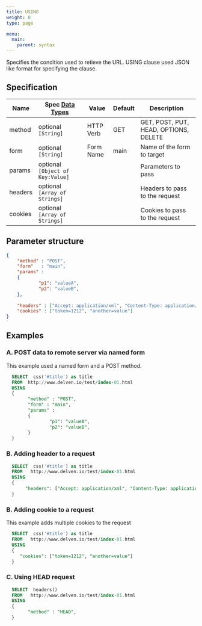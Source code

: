 ```yaml
---
title: USING
weight: 0
type: page

menu:
  main:
    parent: syntax
---
```

Specifies the condition used to retieve the URL.  USING clause used JSON like format for specifying the clause.
 
## Specification

| Name        	| Spec [Data Types](/syntax/datatypes) | Value       | Default      | Description
| -------------	| ------------------------------------ | ----------- | ------------ | -----------
| method  	    | optional `[String]`                  | HTTP Verb   | GET          | GET, POST, PUT, HEAD, OPTIONS, DELETE
| form        	| optional `[String]`                  | Form Name   | main   	    | Name of the form to target   
| params      	| optional `[Object of Key:Value]`     |   	         |  	          | Parameters to pass   
| headers   	  | optional `[Array of Strings]`        |   	         |   	          | Headers to pass to the request
| cookies   	  | optional `[Array of Strings]`        |   	         |   	          | Cookies to pass to the request
 
## Parameter structure
```json
{
    "method" : "POST",
    "form"   : "main",
    "params" :
    {
            "p1": "valueA",
            "p2": "valueB",
    },
    
    "headers" : ["Accept: application/xml", "Content-Type: application/xml"],
    "cookies" : ["token=1212", "another=value"]    
}
```

## Examples

### A. POST data to remote server via named form
This example used a named form and a POST method.

```sql
  SELECT  css('#title') as title
  FROM  http://www.delven.io/test/index-01.html
  USING
  {
        "method" : "POST",
        "form" : "main",
        "params" :
        {
                "p1": "valueA",
                "p2": "valueB",
        }
  }
```

### B. Adding header to a request

```sql
  SELECT  css('#title') as title
  FROM   http://www.delven.io/test/index-01.html
  USING
  {        
 	   "headers": ["Accept: application/xml", "Content-Type: application/xml"]     
  }
```

### B. Adding cookie to a request
This example adds multiple cookies to the request

```sql
  SELECT  css('#title') as title
  FROM   http://www.delven.io/test/index-01.html
  USING
  {        
 	 "cookies": ["token=1212", "another=value"]     
  }
```


### C. Using HEAD request

```sql
  SELECT  headers()
  FROM   http://www.delven.io/test/index-01.html
  USING
  {
        "method" : "HEAD",    
  }
```